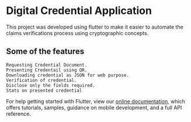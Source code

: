 # Digital Credential Application

This project was developed using flutter to make it easier to automate the claims verifications process using cryptographic concepts. 

## Some of the features
	Requesting Credential Document.
	Presenting Credentail using QR.
	Downloading credential as JSON for web purpose.
	Verification of credential.
	Disclose only the fields required.
	Stats on presented credential

For help getting started with Flutter, view our
[online documentation](https://flutter.dev/docs), which offers tutorials,
samples, guidance on mobile development, and a full API reference.
